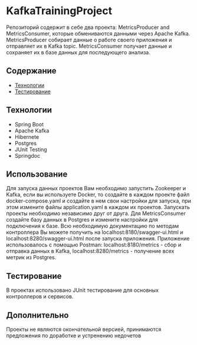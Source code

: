 # KafkaTrainingProject
Репозиторий содержит в себе два проекта: MetricsProducer and MetricsConsumer, которые обмениваются данными через Apache Kafka.
MetricsProducer собирает данные о работе своего приложения и отправляет их в Kafka topic. 
MetricsConsumer получает данные и сохраняет их в базе данных для последующего анализа.

## Содержание
- [Технологии](#технологии)
- [Тестирование](#тестирование)
  
## Технологии
- Spring Boot
- Apache Kafka
- Hibernete
- Postgres
- JUnit Testing
- Springdoc

## Использование
Для запуска данных проектов Вам необходимо запустить Zookeeper и Kafka, если вы используете Docker, то создайте в каждом проекте
файл docker-compose.yaml и создайте в нем свои настройки для запуска, при этом измените файлы application.yaml в каждом их проектов.
Запускать проекты необходимо независимо друг от друга.
Для MetricsConsumer создайте базу данных в Postgres и измените настройки для подключения к базе.
Всю необходимую документацию по методам контроллера Вы можете получить на localhost:8180/swagger-ui.html и localhost:8280/swagger-ui.html после запуска приложения.
Приложение использовалось с помощью Postman: localhost:8180/metrics - сбор и отправка данных в Kafka, localhost:8280/metrics - получение всех метрик из Postgres.

## Тестирование
В проектах использовано JUnit тестирование для основных контроллеров и сервисов.

## Дополнительно
Проекты не являются окончательной версией, принимаются предложения по доработке и устренению недочетов
